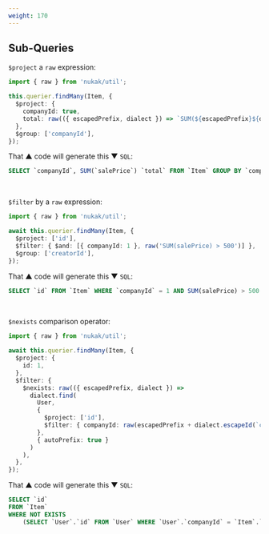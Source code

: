 ```yaml
---
weight: 170
---
```


## Sub-Queries

`$project` a `raw` expression:

```ts
import { raw } from 'nukak/util';

this.querier.findMany(Item, {
  $project: {
    companyId: true,
    total: raw(({ escapedPrefix, dialect }) => `SUM(${escapedPrefix}${dialect.escapeId('salePrice')})`),
  },
  $group: ['companyId'],
});
```

That &#9650; code will generate this &#9660;  `SQL`:

```sql
SELECT `companyId`, SUM(`salePrice`) `total` FROM `Item` GROUP BY `companyId`
```

&nbsp;

`$filter` by a `raw` expression:

```ts
import { raw } from 'nukak/util';

await this.querier.findMany(Item, {
  $project: ['id'],
  $filter: { $and: [{ companyId: 1 }, raw('SUM(salePrice) > 500')] },
  $group: ['creatorId'],
});
```

That &#9650; code will generate this &#9660;  `SQL`:

```sql
SELECT `id` FROM `Item` WHERE `companyId` = 1 AND SUM(salePrice) > 500 GROUP BY `creatorId`
```

&nbsp;

`$nexists` comparison operator:

```ts
import { raw } from 'nukak/util';

await this.querier.findMany(Item, {
  $project: {
    id: 1,
  },
  $filter: {
    $nexists: raw(({ escapedPrefix, dialect }) =>
      dialect.find(
        User,
        {
          $project: ['id'],
          $filter: { companyId: raw(escapedPrefix + dialect.escapeId(`companyId`)) },
        },
        { autoPrefix: true }
      )
    ),
  },
});
```

That &#9650; code will generate this &#9660;  `SQL`:

```sql
SELECT `id`
FROM `Item`
WHERE NOT EXISTS
    (SELECT `User`.`id` FROM `User` WHERE `User`.`companyId` = `Item`.`companyId`)
```
